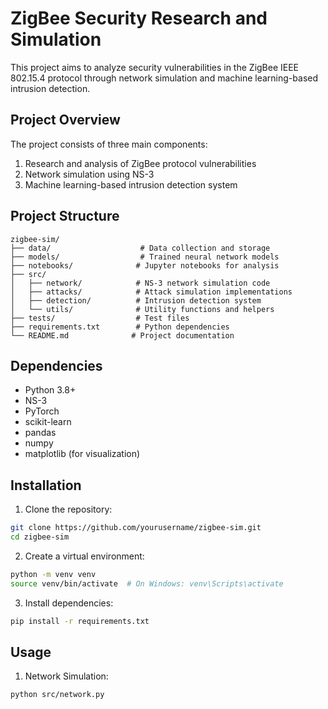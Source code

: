 # ZigBee Security Research and Simulation

This project aims to analyze security vulnerabilities in the ZigBee IEEE 802.15.4 protocol through network simulation and machine learning-based intrusion detection.

## Project Overview

The project consists of three main components:
1. Research and analysis of ZigBee protocol vulnerabilities
2. Network simulation using NS-3
3. Machine learning-based intrusion detection system

## Project Structure

```
zigbee-sim/
├── data/                    # Data collection and storage
├── models/                  # Trained neural network models
├── notebooks/              # Jupyter notebooks for analysis
├── src/
│   ├── network/            # NS-3 network simulation code
│   ├── attacks/            # Attack simulation implementations
│   ├── detection/          # Intrusion detection system
│   └── utils/              # Utility functions and helpers
├── tests/                  # Test files
├── requirements.txt        # Python dependencies
└── README.md              # Project documentation
```

## Dependencies

- Python 3.8+
- NS-3
- PyTorch
- scikit-learn
- pandas
- numpy
- matplotlib (for visualization)

## Installation

1. Clone the repository:
```bash
git clone https://github.com/yourusername/zigbee-sim.git
cd zigbee-sim
```

2. Create a virtual environment:
```bash
python -m venv venv
source venv/bin/activate  # On Windows: venv\Scripts\activate
```

3. Install dependencies:
```bash
pip install -r requirements.txt
```

## Usage

1. Network Simulation:
```bash
python src/network.py
```

